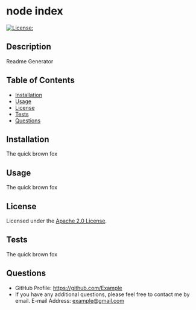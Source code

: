 
# node index
[![License: ](https://img.shields.io/badge/License-Apache_2.0-blue.svg)](https://opensource.org/licenses/Apache-2.0)

## Description
Readme Generator

## Table of Contents
- [Installation](#installation)
- [Usage](#usage)
- [License](#license)
- [Tests](#tests)
- [Questions](#questions)

## Installation
The quick brown fox

## Usage
The quick brown fox

## License
Licensed under the [Apache 2.0 License](https://opensource.org/licenses/Apache-2.0).
      

## Tests
The quick brown fox
      
## Questions
- GitHub Profile: https://github.com/Example
- If you have any additional questions, please feel free to contact me by email.
  E-mail Address: <example@gmail.com>
      
  
